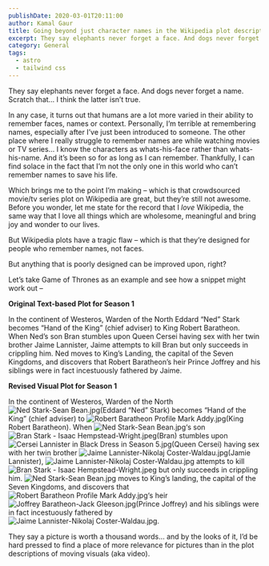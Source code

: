```yaml
---
publishDate: 2020-03-01T20:11:00
author: Kamal Gaur
title: Going beyond just character names in the Wikipedia plot description 
excerpt: They say elephants never forget a face. And dogs never forget a name. Scratch that… I think the latter isn’t true. In any case, it… 
category: General
tags:
  - astro
  - tailwind css
---
```


They say elephants never forget a face. And dogs never forget a name. Scratch that… I think the latter isn’t true.

In any case, it turns out that humans are a lot more varied in their ability to remember faces, names or context. Personally, I’m terrible at remembering names, especially after I’ve just been introduced to someone. The other place where I really struggle to remember names are while watching movies or TV series… I know the characters as whats-his-face rather than whats-his-name. And it’s been so for as long as I can remember. Thankfully, I can find solace in the fact that I’m not the only one in this world who can’t remember names to save his life.

Which brings me to the point I’m making – which is that crowdsourced movie/tv series plot on Wikipedia are great, but they’re still not awesome. Before you wonder, let me state for the record that I _love_ Wikipedia, the same way that I love all things which are wholesome, meaningful and bring joy and wonder to our lives.

But Wikipedia plots have a tragic flaw – which is that they’re designed for people who remember names, not faces.

But anything that is poorly designed can be improved upon, right?

Let’s take Game of Thrones as an example and see how a snippet might work out –

**Original Text-based Plot for Season 1**

In the continent of Westeros, Warden of the North Eddard “Ned” Stark becomes “Hand of the King” (chief adviser) to King Robert Baratheon. When Ned’s son Bran stumbles upon Queen Cersei having sex with her twin brother Jaime Lannister, Jaime attempts to kill Bran but only succeeds in crippling him. Ned moves to King’s Landing, the capital of the Seven Kingdoms, and discovers that Robert Baratheon’s heir Prince Joffrey and his siblings were in fact incestuously fathered by Jaime. 

**Revised Visual Plot for Season 1**

In the continent of Westeros, Warden of the North ![Ned Stark-Sean Bean.jpg](https://upload.wikimedia.org/wikipedia/en/thumb/5/52/Ned_Stark-Sean_Bean.jpg/220px-Ned_Stark-Sean_Bean.jpg)(Eddard “Ned” Stark) becomes “Hand of the King” (chief adviser) to ![Robert Baratheon Profile Mark Addy.jpg](https://upload.wikimedia.org/wikipedia/en/thumb/0/06/Robert_Baratheon_Profile_Mark_Addy.jpg/220px-Robert_Baratheon_Profile_Mark_Addy.jpg)(King Robert Baratheon). When ![Ned Stark-Sean Bean.jpg](https://upload.wikimedia.org/wikipedia/en/thumb/5/52/Ned_Stark-Sean_Bean.jpg/220px-Ned_Stark-Sean_Bean.jpg)‘s son ![Bran Stark - Isaac Hempstead-Wright.jpeg](https://upload.wikimedia.org/wikipedia/en/thumb/f/fa/Bran_Stark_-_Isaac_Hempstead-Wright.jpeg/220px-Bran_Stark_-_Isaac_Hempstead-Wright.jpeg)(Bran) stumbles upon ![Cersei Lannister in Black Dress in Season 5.jpg](https://upload.wikimedia.org/wikipedia/en/thumb/2/22/Cersei_Lannister_in_Black_Dress_in_Season_5.jpg/220px-Cersei_Lannister_in_Black_Dress_in_Season_5.jpg)(Queen Cersei) having sex with her twin brother ![Jaime Lannister-Nikolaj Coster-Waldau.jpg](https://upload.wikimedia.org/wikipedia/en/thumb/b/b4/Jaime_Lannister-Nikolaj_Coster-Waldau.jpg/220px-Jaime_Lannister-Nikolaj_Coster-Waldau.jpg)(Jamie Lannister), ![Jaime Lannister-Nikolaj Coster-Waldau.jpg](https://upload.wikimedia.org/wikipedia/en/thumb/b/b4/Jaime_Lannister-Nikolaj_Coster-Waldau.jpg/220px-Jaime_Lannister-Nikolaj_Coster-Waldau.jpg) attempts to kill ![Bran Stark - Isaac Hempstead-Wright.jpeg](https://upload.wikimedia.org/wikipedia/en/thumb/f/fa/Bran_Stark_-_Isaac_Hempstead-Wright.jpeg/220px-Bran_Stark_-_Isaac_Hempstead-Wright.jpeg) but only succeeds in crippling him. ![Ned Stark-Sean Bean.jpg](https://upload.wikimedia.org/wikipedia/en/thumb/5/52/Ned_Stark-Sean_Bean.jpg/220px-Ned_Stark-Sean_Bean.jpg) moves to King’s landing, the capital of the Seven Kingdoms, and discovers that ![Robert Baratheon Profile Mark Addy.jpg](https://upload.wikimedia.org/wikipedia/en/thumb/0/06/Robert_Baratheon_Profile_Mark_Addy.jpg/220px-Robert_Baratheon_Profile_Mark_Addy.jpg)‘s heir ![Joffrey Baratheon-Jack Gleeson.jpg](https://upload.wikimedia.org/wikipedia/en/thumb/b/bd/Joffrey_Baratheon-Jack_Gleeson.jpg/220px-Joffrey_Baratheon-Jack_Gleeson.jpg)(Prince Joffrey) and his siblings were in fact incestuously fathered by ![Jaime Lannister-Nikolaj Coster-Waldau.jpg](https://upload.wikimedia.org/wikipedia/en/thumb/b/b4/Jaime_Lannister-Nikolaj_Coster-Waldau.jpg/220px-Jaime_Lannister-Nikolaj_Coster-Waldau.jpg).

They say a picture is worth a thousand words… and by the looks of it, I’d be hard pressed to find a place of more relevance for pictures than in the plot descriptions of moving visuals (aka video).
